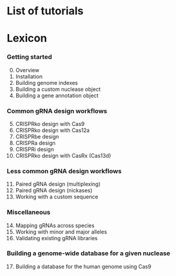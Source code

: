 # List of tutorials


# Lexicon

### Getting started 

0. Overview
1. Installation
2. Building genome indexes 
3. Building a custom nuclease object
4. Building a gene annotation object

### Common gRNA design workflows

5. CRISPRko design with Cas9
6. CRISPRko design with Cas12a
7. CRISPRbe design 
8. CRISPRa design
9. CRISPRi design
10. CRISPRko design with CasRx (Cas13d)

### Less common gRNA design workflows

11. Paired gRNA design (multiplexing)
12. Paired gRNA design (nickases)
13. Working with a custom sequence

### Miscellaneous

14. Mapping gRNAs across species
15. Working with minor and major alleles
16. Validating existing gRNA libraries

### Building a genome-wide database for a given nuclease

17. Building a database for the human genome using Cas9


